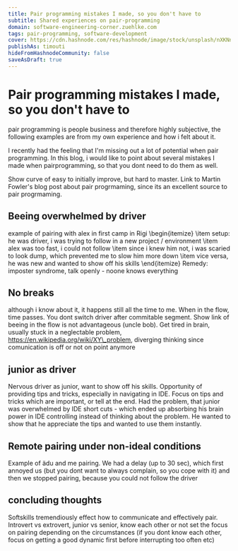 ```yaml
---
title: Pair programming mistakes I made, so you don't have to
subtitle: Shared experiences on pair-programming
domain: software-engineering-corner.zuehlke.com
tags: pair-programming, software-development
cover: https://cdn.hashnode.com/res/hashnode/image/stock/unsplash/nXKNn2L4fDw/upload/150adf478d431d819cf7f88e3eaa92f7.jpeg?w=1600&h=840&fit=crop&crop=entropy&auto=compress,format&format=webp
publishAs: timouti
hideFromHashnodeCommunity: false
saveAsDraft: true
---
```


# Pair programming mistakes I made, so you don't have to
pair programming is people business and therefore highly subjective, the following examples are from my own experience and how i felt about it.

I recently had the feeling that I'm missing out a lot of potential when pair programming. In this blog, i would like to point about several mistakes I made when pairprogramming, so that you dont need to do them as well.

Show curve of easy to initially improve, but hard to master. Link to Martin Fowler's blog post about pair progrmaming, since its an excellent source to pair progrmaming.

## Beeing overwhelmed by driver
example of pairing with alex in first camp in Rigi
\begin{itemize}
\item setup: he was driver, i was trying to follow in a new project / environment
\item alex was too fast, i could not follow
\item since i knew him not, i was scaried to look dump, which prevented me to slow him more down
\item vice versa, he was new and wanted to show off his skills
\end{itemize}
Remedy: imposter syndrome, talk openly - noone knows everything

## No breaks
although i know about it, it happens still all the time to me. When in the flow, time passes. You dont switch driver after commitable segment. Show link of beeing in the flow is not advantageous (uncle bob). Get tired in brain, usually stuck in a neglectable problem, https://en.wikipedia.org/wiki/XY\_problem,  diverging thinking since comunication is off or not on point anymore

## junior as driver
Nervous driver as junior, want to show off his skills.
Opportunity of providing tips and tricks, especially in navigating in IDE. Focus on tips and tricks which are important, or tell at the end. Had the problem, that junior was overwhelmed by IDE short cuts - which ended up absorbing his brain power in IDE controlling instead of thinking about the problem. He wanted to show that he appreciate the tips and wanted to use them instantly.

## Remote pairing under non-ideal conditions
Example of ädu and me pairing. We had a delay (up to 30 sec), which first annoyed us (but you dont want to always complain, so you cope with it) and then we stopped pairing, because you could not follow the driver


## concluding thoughts
Softskills tremendiously effect how to communicate and effectively pair. Introvert vs extrovert, junior vs senior, know each other or not
set the focus on pairing depending on the circumstances (if you dont know each other, focus on getting a good dynamic first before interrupting too often etc)